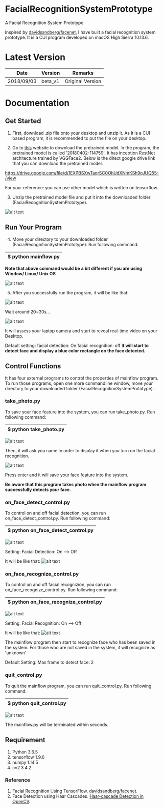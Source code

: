 # FacialRecognitionSystemPrototype
A Facial Recognition System Prototype

Inspired by <a href = "https://github.com/davidsandberg/facenet"> davidsandberg/facenet</a>, I have built a facial recognition system prototype. It is a CUI program developed on macOS High Sierra 10.13.6. 

# Latest Version

| Date | Version | Remarks|
|----------|--------|-----------------|
|2018/09/03| beta_v1| Original Version|

# Documentation

## Get Started
1. First, download .zip file onto your desktop and unzip it. As it is a CUI-based program, it is recommended to put the file on your desktop.

2. Go to <a href = 'https://github.com/davidsandberg/facenet'>this</a> website to download the pretrained model. In the program, the pretrained model is called '20180402-114759'. It has inception RestNet architecture trained by VGGFace2. Below is the direct google drive link that you can download the pretrained model. 

<a href = 'https://drive.google.com/file/d/1EXPBSXwTaqrSC0OhUdXNmKSh9qJUQ55-/view'>https://drive.google.com/file/d/1EXPBSXwTaqrSC0OhUdXNmKSh9qJUQ55-/view</a>

For your reference:
  you can use other model which is written on tensorflow.
  
3. Unzip the pretrained model file and put it into the downloaded folder (FacialRecognitionSystemPrototype).

![alt text](https://raw.githubusercontent.com/timtimtimab/FacialRecognitionSystemPrototype/master/images/00.png)

## Run Your Program

4. Move your directory to your downloaded folder (FacialRecognitionSystemPrototype). Run following command:

| <username>$ python mainflow.py|
|-------------------|

<b>Note that above command would be a bit different if you are using Window/ Linux/ Unix OS</b>


![alt text](https://raw.githubusercontent.com/timtimtimab/FacialRecognitionSystemPrototype/master/images/01.png)


5. After you successfully run the program, it will be like that:


![alt text](https://raw.githubusercontent.com/timtimtimab/FacialRecognitionSystemPrototype/master/images/02.png)

Wait around 20~30s...


![alt text](https://raw.githubusercontent.com/timtimtimab/FacialRecognitionSystemPrototype/master/images/03.png)

It will assess your laptop camera and start to reveal real-time video on your Desktop.

Default setting:
facial detection: On
facial recognition: off
<b>It will start to detect face and display a blue color rectangle on the face detected.</b>

## Control Functions

It has four external programs to control the properties of mainflow program. To run those programs, open one more commandline window, move your directory to your downloaded folder (FacialRecognitionSystemPrototype).

### take_photo.py
To save your face feature into the system, you can run take_photo.py. Run following command:

| <username>$ python take_photo.py|
|---------------------|


![alt text](https://raw.githubusercontent.com/timtimtimab/FacialRecognitionSystemPrototype/master/images/04.png)

Then, it will ask you name in order to display it when you turn on the facial recognition.


![alt text](https://raw.githubusercontent.com/timtimtimab/FacialRecognitionSystemPrototype/master/images/05.png)

Press enter and it will save your face feature into the system.

<b>Be aware that this program takes photo when the mainflow program successfully detects your face.</b>

### on_face_detect_control.py

To control on and off facial detection, you can run on_face_detect_control.py. Run following command:

| <username>$ python on_face_detect_control.py|
|---------------------------------|


![alt text](https://raw.githubusercontent.com/timtimtimab/FacialRecognitionSystemPrototype/master/images/06.png)

Setting:
Facial Detection: On --> Off

It will be like that:
![alt text](https://raw.githubusercontent.com/timtimtimab/FacialRecognitionSystemPrototype/master/images/07.png)

### on_face_recognize_control.py

To control on and off facial recognizion, you can run on_face_recognize_control.py. Run following command:

| <username>$ python on_face_recognize_control.py|
|---------------------------------|
  
![alt text](https://raw.githubusercontent.com/timtimtimab/FacialRecognitionSystemPrototype/master/images/08.png)

Setting:
Facial Recognition: On --> Off

It will be like that:
![alt text](https://raw.githubusercontent.com/timtimtimab/FacialRecognitionSystemPrototype/master/images/09.png)

The mainflow program then start to recognize face who has been saved in the system. For those who are not saved in the system, it will recognize as 'unknown'

Default Setting:
Max frame to detect face: 2

### quit_control.py
To quit the mainflow program, you can run quit_control.py. Run following command:

| <username>$ python quit_control.py|
|---------------------------------|
  
![alt text](https://raw.githubusercontent.com/timtimtimab/FacialRecognitionSystemPrototype/master/images/10.png)

The mainflow.py will be terminated within seconds.

## Requirement
1. Python 3.6.5
2. tensorflow 1.9.0
3. numpy 1.14.5
4. cv2 3.4.2

### Reference

1. Facial Recognition Using TensorFlow. <a href = "https://github.com/davidsandberg/facenet"> davidsandberg/facenet</a>.
2. Face Detection using Haar Cascades. <a href = "https://docs.opencv.org/3.4.1/d7/d8b/tutorial_py_face_detection.html"> Haar-cascade Detection in OpenCV</a>.




